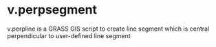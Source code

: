 v.perpsegment
=============

v.perpline is a GRASS GIS script to create line segment which is central perpendicular to user-defined line segment
